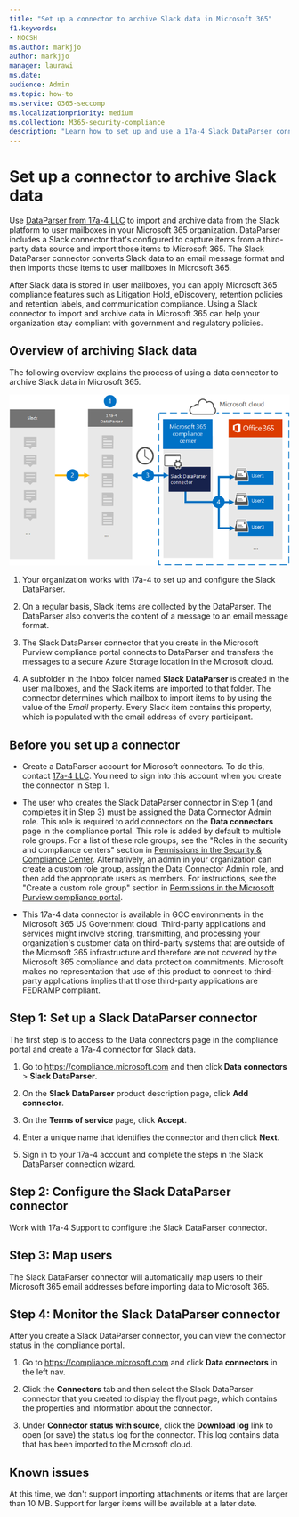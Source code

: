 ```yaml
---
title: "Set up a connector to archive Slack data in Microsoft 365"
f1.keywords:
- NOCSH
ms.author: markjjo
author: markjjo
manager: laurawi
ms.date: 
audience: Admin
ms.topic: how-to
ms.service: O365-seccomp
ms.localizationpriority: medium
ms.collection: M365-security-compliance
description: "Learn how to set up and use a 17a-4 Slack DataParser connector to import and archive Slack data in Microsoft 365."
---
```


# Set up a connector to archive Slack data

Use [DataParser from 17a-4 LLC](https://www.17a-4.com/slack-dataparser/) to import and archive data from the Slack platform to user mailboxes in your Microsoft 365 organization. DataParser includes a Slack connector that's configured to capture items from a third-party data source and import those items to Microsoft 365. The Slack DataParser connector converts Slack data to an email message format and then imports those items to user mailboxes in Microsoft 365.

After Slack data is stored in user mailboxes, you can apply Microsoft 365 compliance features such as Litigation Hold, eDiscovery, retention policies and retention labels, and communication compliance. Using a Slack connector to import and archive data in Microsoft 365 can help your organization stay compliant with government and regulatory policies.

## Overview of archiving Slack data

The following overview explains the process of using a data connector to archive Slack data in Microsoft 365.

![Archiving workflow for Slack data from 17a-4.](../media/SlackDataParserConnectorWorkflow.png)

1. Your organization works with 17a-4 to set up and configure the Slack DataParser.

2. On a regular basis, Slack items are collected by the DataParser. The DataParser also converts the content of a message to an email message format.

3. The Slack DataParser connector that you create in the Microsoft Purview compliance portal connects to DataParser and transfers the messages to a secure Azure Storage location in the Microsoft cloud.

4. A subfolder in the Inbox folder named **Slack DataParser** is created in the user mailboxes, and the Slack items are imported to that folder. The connector determines which mailbox to import items to by using the value of the *Email* property. Every Slack item contains this property, which is populated with the email address of every participant.

## Before you set up a connector

- Create a DataParser account for Microsoft connectors. To do this, contact [17a-4 LLC](https://www.17a-4.com/contact/). You need to sign into this account when you create the connector in Step 1.

- The user who creates the Slack DataParser connector in Step 1 (and completes it in Step 3) must be assigned the Data Connector Admin role. This role is required to add connectors on the **Data connectors** page in the compliance portal. This role is added by default to multiple role groups. For a list of these role groups, see the "Roles in the security and compliance centers" section in [Permissions in the Security & Compliance Center](../security/office-365-security/permissions-in-the-security-and-compliance-center.md#roles-in-the-security--compliance-center). Alternatively, an admin in your organization can create a custom role group, assign the Data Connector Admin role, and then add the appropriate users as members. For instructions, see the "Create a custom role group" section in [Permissions in the Microsoft Purview compliance portal](microsoft-365-compliance-center-permissions.md#create-a-custom-role-group).

- This 17a-4 data connector is available in GCC environments in the Microsoft 365 US Government cloud. Third-party applications and services might involve storing, transmitting, and processing your organization's customer data on third-party systems that are outside of the Microsoft 365 infrastructure and therefore are not covered by the Microsoft 365 compliance and data protection commitments. Microsoft makes no representation that use of this product to connect to third-party applications implies that those third-party applications are FEDRAMP compliant.

## Step 1: Set up a Slack DataParser connector

The first step is to access to the Data connectors page in the compliance portal and create a 17a-4 connector for Slack data.

1. Go to <https://compliance.microsoft.com> and then click **Data connectors** > **Slack DataParser**.

2. On the **Slack DataParser** product description page, click **Add connector**.

3. On the **Terms of service** page, click **Accept**.

4. Enter a unique name that identifies the connector and then click **Next**.

5. Sign in to your 17a-4 account and complete the steps in the Slack DataParser connection wizard.

## Step 2: Configure the Slack DataParser connector

Work with 17a-4 Support to configure the Slack DataParser connector.

## Step 3: Map users

The Slack DataParser connector will automatically map users to their Microsoft 365 email addresses before importing data to Microsoft 365.

## Step 4: Monitor the Slack DataParser connector

After you create a Slack DataParser connector, you can view the connector status in the compliance portal.

1. Go to <https://compliance.microsoft.com> and click **Data connectors** in the left nav.

2. Click the **Connectors** tab and then select the Slack DataParser connector that you created to display the flyout page, which contains the properties and information about the connector.

3. Under **Connector status with source**, click the **Download log** link to open (or save) the status log for the connector. This log contains data that has been imported to the Microsoft cloud.

## Known issues

At this time, we don't support importing attachments or items that are larger than 10 MB. Support for larger items will be available at a later date.
